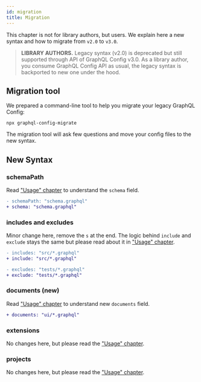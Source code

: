 ```yaml
---
id: migration
title: Migration
---
```


This chapter is not for library authors, but users. We explain here a new syntax and how to migrate from `v2.0` to `v3.0`.

> **LIBRARY AUTHORS.**
> Legacy syntax (v2.0) is deprecated but still supported through API of GraphQL Config v3.0. As a library author, you consume GraphQL Config API as usual, the legacy syntax is backported to new one under the hood.

## Migration tool

We prepared a command-line tool to help you migrate your legacy GraphQL Config:

    npx graphql-config-migrate

The migration tool will ask few questions and move your config files to the new syntax.

## New Syntax

### schemaPath

Read ["Usage" chapter](usage#schema) to understand the `schema` field.

```diff
- schemaPath: "schema.graphql"
+ schema: "schema.graphql"
```

### includes and excludes

Minor change here, remove the `s` at the end. The logic behind `include` and `exclude` stays the same but please read about it in ["Usage" chapter](usage#include--exclude).

```diff
- includes: "src/*.graphql"
+ include: "src/*.graphql"
```

```diff
- excludes: "tests/*.graphql"
+ exclude: "tests/*.graphql"
```

### documents (new)

Read ["Usage" chapter](usage#documents) to understand new `documents` field.

```diff
+ documents: "ui/*.graphql"
```

### extensions

No changes here, but please read the ["Usage" chapter](usage#extensions).


### projects

No changes here, but please read the ["Usage" chapter](usage#projects).
